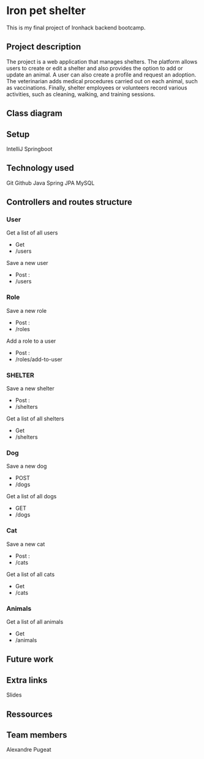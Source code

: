 # Iron pet shelter

This is my final project of Ironhack backend bootcamp.

## Project description

The project is a web application that manages shelters.
The platform allows users to create or edit a shelter and also provides the option to add or update an animal.
A user can also create a profile and request an adoption.
The veterinarian adds medical procedures carried out on each animal, such as vaccinations.
Finally, shelter employees or volunteers record various activities, such as cleaning, walking, and training sessions.

## Class diagram

## Setup

IntelliJ
Springboot

## Technology used

Git
Github
Java
Spring
JPA
MySQL

## Controllers and routes structure

### User

Get a list of all users
* Get
* /users

Save a new user
* Post :
* /users

### Role

Save a new role
* Post :
* /roles

Add a role to a user
* Post :
* /roles/add-to-user

### SHELTER

Save a new shelter
* Post :
* /shelters

Get a list of all shelters
* Get
* /shelters

### Dog

Save a new dog
* POST
* /dogs

Get a list of all dogs
* GET
* /dogs

### Cat

Save a new cat
* Post :
* /cats

Get a list of all cats
* Get
* /cats

### Animals

Get a list of all animals
* Get
* /animals


## Future work

## Extra links

Slides


## Ressources

## Team members

Alexandre Pugeat